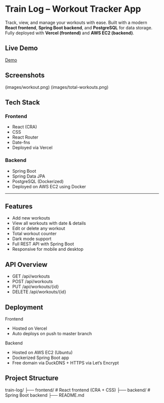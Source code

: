 #  Train Log – Workout Tracker App

Track, view, and manage your workouts with ease. Built with a modern **React frontend**, **Spring Boot backend**, and **PostgreSQL** for data storage. Fully deployed with **Vercel (frontend)** and **AWS EC2 (backend)**.



##  Live Demo

[Demo](https://my-train-log.vercel.app/)


##  Screenshots

(images/workout.png)
(images/total-workouts.png)

## Tech Stack

### Frontend
- React (CRA)
- CSS
- React Router
- Date-fns
- Deployed via Vercel

### Backend
- Spring Boot 
- Spring Data JPA
- PostgreSQL (Dockerized)
- Deployed on AWS EC2 using Docker

---

##  Features

-  Add new workouts
-  View all workouts with date & details
-  Edit or delete any workout
-  Total workout counter
-  Dark mode support
-  Full REST API with Spring Boot
-  Responsive for mobile and desktop



##  API Overview

- GET /api/workouts
- POST /api/workouts
- PUT /api/workouts/{id}
- DELETE /api/workouts/{id}

## Deployment

Frontend

- Hosted on Vercel
- Auto deploys on push to master branch

Backend

- Hosted on AWS EC2 (Ubuntu)
- Dockerized Spring Boot app
- Free domain via DuckDNS + HTTPS via Let’s Encrypt

## Project Structure

train-log/
├── frontend/         # React frontend (CRA + CSS)
├── backend/         # Spring Boot backend
├── README.md






